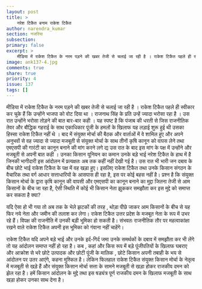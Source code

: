 ```yaml
---
layout: post
title: >
    नरेश टिकैत बनाम राकेश टिकैत
author: narendra_kumar
section: नजरिया
subsection:
primary: false
excerpt: >
    मीडिया में राकेश टिकैत के नरम पड़ने की खबर तेजी से चलाई जा रही है । राकेश टिकैत पहले ही स्वीकार कर चुके हैं कि उन्होंने भाजपा को वोट दिया था ।  राजनाथ सिंह के प्रति उन्हें ज्यादा भरोसा रहा है ।
image: ank137-4.jpg
comments: true
share: true
priority: 4
issue: 137
tags: []
---
```


मीडिया में राकेश टिकैत के नरम पड़ने की खबर तेजी से चलाई जा रही है । राकेश टिकैत पहले ही स्वीकार कर चुके हैं कि उन्होंने भाजपा को वोट दिया था ।  राजनाथ सिंह के प्रति उन्हें ज्यादा भरोसा रहा है । उस रात उन्होंने भरोसा तोड़ने की बात बार-बार कही । यह स्पष्ट है कि पंजाब की धरती से जिस राजनीतिक तेवर और बौद्धिक गहराई के साथ एकाधिकार पूंजी के हमलों के खिलाफ यह लड़ाई शुरू हुई थी उसका हिस्सा राकेश टिकैत नहीं थे । बाद में संयुक्त मोर्चा की बैठक और वार्ताओं में वे शामिल हुए और अपने अनुभवों से वह ज्यादा से ज्यादा मजबूती से संयुक्त मोर्चा के साथ तीनों कृषि कानून को वापस लेने तथा एमएसपी की गारंटी का कानून बनाने की मांग करने लगे द्य उस रात के बाद इस मांग के पक्ष में उन्होंने और मजबूती से अपनी बात कही । उनका किसान यूनियन का कमान उनके बड़े भाई नरेश टिकैत के हाथ में है जिनकी भागीदारी इस आंदोलन में प्रत्यक्षतः अब तक कहीं नहीं देखी गई है।  उस रात भी भारी जन दबाव के बीच छोटे भाई राकेश टिकैत के पक्ष में वह खड़ा हुए। इसलिए राकेश टिकैत तथा उनके किसान संगठन के वैचारिक तथा वर्ग आधार सत्ताधारियों के आसपास ही रहा है, इस पर कोई बहस नहीं है। प्रश्न है कि संयुक्त किसान मोर्चा के द्वारा कृषि कानून की वापसी और एमएसपी का कानून बनाने का मुद्दा जितना तेजी से आम किसानों के बीच जा रहा है, ऐसी स्थिति में कोई भी किसान नेता झुककर समझौता कर इस मुद्दे को समाप्त कर सकता है क्या?

यदि ऐसा हो भी गया तो अब तक के भेले झटकों की तरह , थोड़ा पीछे जाकर आम किसानों के बीच से यह फिर नये नेता और जमीन की तलाश कर लेगा। राकेश टिकैत उत्तर प्रदेश के मजबूत नेता के रूप में उभर रहे हैं। विपक्ष की राजनीति में उनकी बड़ी भूमिका हो सकती है। संभवतः राजनीतिक तौर पर महत्वाकांक्षा रखने वाले राकेश टिकैत अपनी इस भूमिका को गंवाना नहीं चाहेंगे।

राकेश टिकैत यदि अपने बड़े भाई और उनके इर्द-गिर्द जमा उनके समर्थकों के दबाव में समझौता कर भी लेंगे तो यह आंदोलन समाप्त नहीं हो रहा है। कब , कहां और किस रूप में बड़े पूंजीपतियों के खिलाफ घबराए और आक्रोश से भरे छोटे उत्पादक और छोटी पूंजी के मालिक , छोटे किसान अपनी तबाही के भय से आंदोलन पर उतर आएंगे, कहना मुश्किल है। लेकिन फिलहाल राकेश टिकैत संयुक्त किसान मोर्चा के नेतृत्व में मजबूती से खड़े हैं और संयुक्त किसान मोर्चा सत्ता के सामने मजबूती से खड़ा होकर राजकीय दमन को झेल रहा है। हमें किसान आंदोलन के मुद्दे तथा इस षड्यंत्र पूर्ण राजकीय दमन के खिलाफ मजबूती के साथ खड़ा होकर उनका साथ देना है।